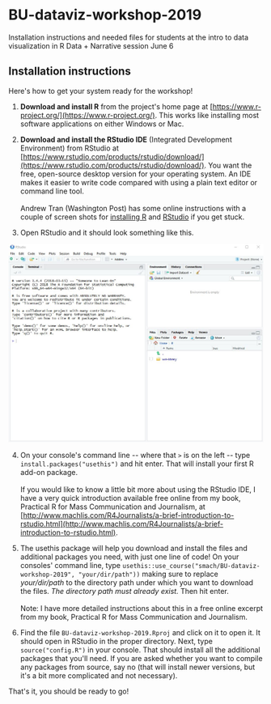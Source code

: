 # BU-dataviz-workshop-2019
Installation instructions and needed files for students at the intro to data visualization in R Data + Narrative session June 6

## Installation instructions

Here's how to get your system ready for the workshop!

1. **Download and install R** from the project's home page at [https://www.r-project.org/](https://www.r-project.org/). This works like installing most software applications on either Windows or Mac. 

2. **Download and install the RStudio IDE** (Integrated Development Environment) from RStudio at [https://www.rstudio.com/products/rstudio/download/](https://www.rstudio.com/products/rstudio/download/). You want the free, open-source desktop version for your operating system. An IDE makes it easier to write code compared with using a plain text editor or command line tool. <br /><br />Andrew Tran (Washington Post) has some online instructions with a couple of screen shots for [installing R](https://learn.r-journalism.com/en/introduction/installing_r/installing-r/) and [RStudio](https://learn.r-journalism.com/en/introduction/installing_rstudio/installing-rstudio/) if you get stuck.

3. Open RStudio and it should look something like this.

![RStudio IDE](img/rstudio.jpg)


4. On your console's command line -- where that `>` is on the left -- type `install.packages("usethis")` and hit enter. That will install your first R add-on package. <br /><br />If you would like to know a little bit more about using the RStudio IDE, I have a very quick introduction available free online from my book, Practical R for Mass Communication and Journalism, at [http://www.machlis.com/R4Journalists/a-brief-introduction-to-rstudio.html](http://www.machlis.com/R4Journalists/a-brief-introduction-to-rstudio.html).


4. The usethis package will help you download and install the files and additional packages you need, with just one line of code! On your consoles' command line, type `usethis::use_course("smach/BU-dataviz-workshop-2019", "your/dir/path"))` making sure to replace _your/dir/path_ to the directory path under which you want to download the files. _The directory path must already exist._ Then hit enter. <br /><br />Note: I have more detailed instructions about this in a free online excerpt from my book, Practical R for Mass Communication and Journalism.

5. Find the file `BU-dataviz-workshop-2019.Rproj` and click on it to open it. It should open in RStudio in the proper directory. Next, type `source("config.R")` in your console. That should install all the additional packages that you'll need. If you are asked whether you want to compile any packages from source, say no (that will install newer versions, but it's a bit more complicated and not necessary).

That's it, you should be ready to go!

